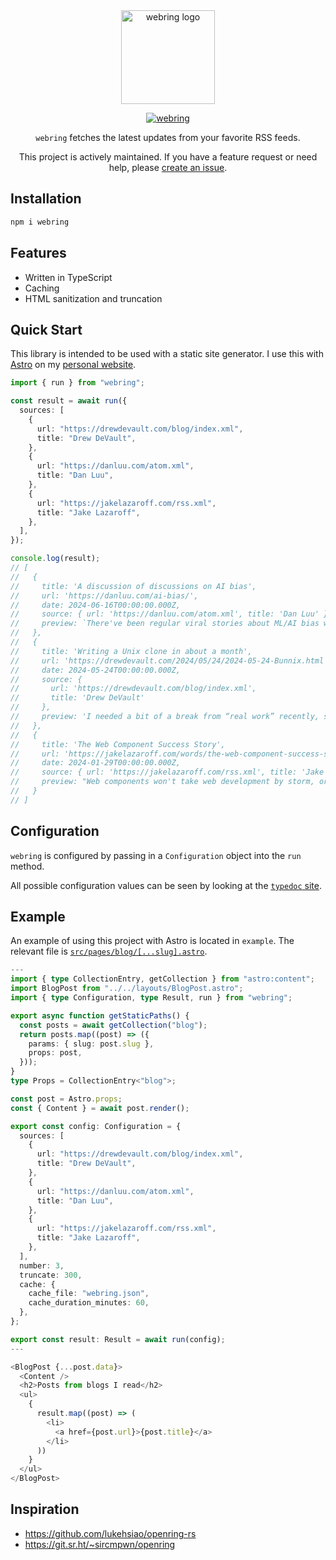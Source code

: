<div align="center">
  <picture>
    <source media="(prefers-color-scheme: dark)" srcset="https://cdn.rawgit.com/shepherdjerred/webring/main/assets/logo-dark.png">
    <source media="(prefers-color-scheme: light)" srcset="https://cdn.rawgit.com/shepherdjerred/webring/main/assets/logo-light.png">
    <img alt="webring logo" src="https://cdn.rawgit.com/shepherdjerred/webring/main/assets/logo-light.png" height=150>
  </picture>

[![webring](https://img.shields.io/npm/v/webring.svg)](https://www.npmjs.com/package/webring)

`webring` fetches the latest updates from your favorite RSS feeds.

This project is actively maintained. If you have a feature request or need help, please [create an issue](https://github.com/shepherdjerred/webring/issues/new).

</div>

## Installation

```bash
npm i webring
```

## Features

- Written in TypeScript
- Caching
- HTML sanitization and truncation

## Quick Start

This library is intended to be used with a static site generator. I use this with [Astro](https://astro.build/) on my [personal website](https://github.com/shepherdjerred/sjer.red/blob/1220ebef2e43956ba385402ed8529870e9084de8/src/components/BlogWebring.astro#L17-L22).

```typescript
import { run } from "webring";

const result = await run({
  sources: [
    {
      url: "https://drewdevault.com/blog/index.xml",
      title: "Drew DeVault",
    },
    {
      url: "https://danluu.com/atom.xml",
      title: "Dan Luu",
    },
    {
      url: "https://jakelazaroff.com/rss.xml",
      title: "Jake Lazaroff",
    },
  ],
});

console.log(result);
// [
//   {
//     title: 'A discussion of discussions on AI bias',
//     url: 'https://danluu.com/ai-bias/',
//     date: 2024-06-16T00:00:00.000Z,
//     source: { url: 'https://danluu.com/atom.xml', title: 'Dan Luu' },
//     preview: `There've been regular viral stories about ML/AI bias with LLMs and generative AI for the past couple years. One thing I find interesting about discussions of bias is how different the reaction is in the LLM and generative AI case when compared to "classical" bugs in cases where there's a clear bug. ...`
//   },
//   {
//     title: 'Writing a Unix clone in about a month',
//     url: 'https://drewdevault.com/2024/05/24/2024-05-24-Bunnix.html',
//     date: 2024-05-24T00:00:00.000Z,
//     source: {
//       url: 'https://drewdevault.com/blog/index.xml',
//       title: 'Drew DeVault'
//     },
//     preview: 'I needed a bit of a break from “real work” recently, so I started a new programming project that was low-stakes and purely recreational. On April 21st, I set out to see how much of a Unix-like operating system for x86_64 targets that I could put together in about a month. The result is Bunnix. Not i...'
//   },
//   {
//     title: 'The Web Component Success Story',
//     url: 'https://jakelazaroff.com/words/the-web-component-success-story/',
//     date: 2024-01-29T00:00:00.000Z,
//     source: { url: 'https://jakelazaroff.com/rss.xml', title: 'Jake Lazaroff' },
//     preview: "Web components won't take web development by storm, or show us the One True Way to build websites. What they will do is let us collectively build a rich ecosystem of dynamic components that work with any web stack."
//   }
// ]
```

## Configuration

`webring` is configured by passing in a `Configuration` object into the `run` method.

All possible configuration values can be seen by looking at the [`typedoc` site](https://shepherdjerred.github.io/webring/types/Configuration.html).

## Example

An example of using this project with Astro is located in `example`. The relevant file is [`src/pages/blog/[...slug].astro`](https://github.com/shepherdjerred/webring/blob/971a77ecd0c612850faeb9d16f7775d3e7ca7253/example/src/pages/blog/%5B...slug%5D.astro#L18).

```typescript
---
import { type CollectionEntry, getCollection } from "astro:content";
import BlogPost from "../../layouts/BlogPost.astro";
import { type Configuration, type Result, run } from "webring";

export async function getStaticPaths() {
  const posts = await getCollection("blog");
  return posts.map((post) => ({
    params: { slug: post.slug },
    props: post,
  }));
}
type Props = CollectionEntry<"blog">;

const post = Astro.props;
const { Content } = await post.render();

export const config: Configuration = {
  sources: [
    {
      url: "https://drewdevault.com/blog/index.xml",
      title: "Drew DeVault",
    },
    {
      url: "https://danluu.com/atom.xml",
      title: "Dan Luu",
    },
    {
      url: "https://jakelazaroff.com/rss.xml",
      title: "Jake Lazaroff",
    },
  ],
  number: 3,
  truncate: 300,
  cache: {
    cache_file: "webring.json",
    cache_duration_minutes: 60,
  },
};

export const result: Result = await run(config);
---

<BlogPost {...post.data}>
  <Content />
  <h2>Posts from blogs I read</h2>
  <ul>
    {
      result.map((post) => (
        <li>
          <a href={post.url}>{post.title}</a>
        </li>
      ))
    }
  </ul>
</BlogPost>
```

## Inspiration

- https://github.com/lukehsiao/openring-rs
- https://git.sr.ht/~sircmpwn/openring

